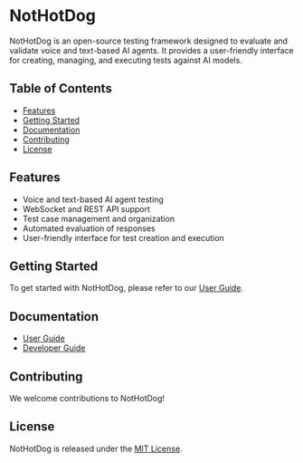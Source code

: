 # NotHotDog

NotHotDog is an open-source testing framework designed to evaluate and validate voice and text-based AI agents. It provides a user-friendly interface for creating, managing, and executing tests against AI models.

## Table of Contents

- [Features](#features)
- [Getting Started](#getting-started)
- [Documentation](#documentation)
- [Contributing](#contributing)
- [License](#license)

## Features

- Voice and text-based AI agent testing
- WebSocket and REST API support
- Test case management and organization
- Automated evaluation of responses
- User-friendly interface for test creation and execution

## Getting Started

To get started with NotHotDog, please refer to our [User Guide](docs/user-guide.md).

## Documentation

- [User Guide](docs/USER_GUIDE.md)
- [Developer Guide](docs/developer-guide.md)

## Contributing

We welcome contributions to NotHotDog! 

## License

NotHotDog is released under the [MIT License](LICENSE).